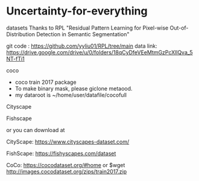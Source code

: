 # Uncertainty-for-everything
datasets 
Thanks to RPL "Residual Pattern Learning for Pixel-wise Out-of-Distribution Detection in
Semantic Segmentation"

git code : https://github.com/yyliu01/RPL/tree/main
data link: https://drive.google.com/drive/u/0/folders/18qCyDfeVEeMtmGzPcXllQva_5NT-fTi1

coco
- coco train 2017 package
- To make binary mask, please giclone metaood.
- my dataroot is ~/home/user/datafile/cocofull

Cityscape


Fishscape 

or you can download at 

CityScape: https://www.cityscapes-dataset.com/

FishScape: https://fishyscapes.com/dataset

CoCo: https://cocodataset.org/#home or $wget http://images.cocodataset.org/zips/train2017.zip 

